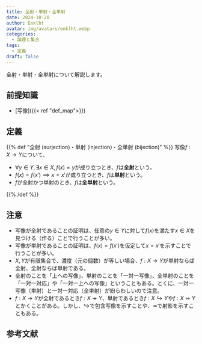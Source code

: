 ```yaml
---
title: 全射・単射・全単射
date: 2024-10-20
author: Enklht
avatar: img/avatars/enklht.webp
categories:
  - 論理と集合
tags:
  - 定義
draft: false
---
```


全射・単射・全単射について解説します。

<!--more-->

## 前提知識

- [写像]({{< ref "def_map">}})

## 定義

{{% def "全射 (surjection)・単射 (injection)・全単射 (bijection)" %}}
写像$f: X \to Y$について、

- $\forall y \in Y, \exists x \in X, f(x) = y$が成り立つとき、$f$は**全射**という。
- $f(x) = f(x') \implies x = x'$が成り立つとき、$f$は**単射**という。
- $f$が全射かつ単射のとき、$f$は**全単射**という。

{{% /def %}}

## 注意

- 写像が全射であることの証明は、任意の$y \in Y$に対して$f(x)$を満たす$x \in X$を見つける（作る）ことで行うことが多い。
- 写像が単射であることの証明は、$f(x) = f(x')$を仮定して$x = x'$を示すことで行うことが多い。
- $X, Y$が有限集合で、濃度（元の個数）が等しい場合、$f: X \to Y$が単射ならば全射、全射ならば単射である。
- 全射のことを「上への写像」、単射のことを「一対一写像」、全単射のことを「一対一対応」や「一対一上への写像」ということもある。とくに、一対一写像（単射）と一対一対応（全単射）が紛らわしいので注意。
- $f: X \to Y$が全射であるとき$f: X \twoheadrightarrow Y$、単射であるとき$f: X \hookrightarrow Y$や$f: X \rightarrowtail Y$とかくことがある。しかし、$\hookrightarrow$で包含写像を示すことや、$\twoheadrightarrow$で射影を示すこともある。

## 参考文献
